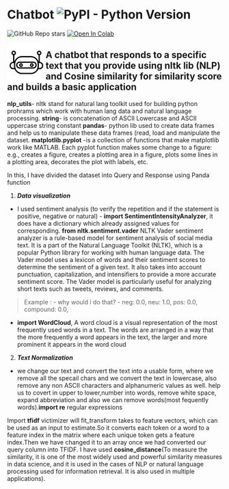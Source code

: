 # Chatbot ![PyPI - Python Version](https://img.shields.io/pypi/pyversions/NLTK)

![GitHub Repo stars](https://img.shields.io/github/stars/sauravkb94/Chatbot) [![Open In Colab](https://colab.research.google.com/assets/colab-badge.svg)](https://colab.research.google.com/drive/1eobwBwanstVKYHJ_c4KA6SEWQHeLLC1f#scrollTo=WWROT7gyJ2fN)

<img src="https://github.com/sauravkb94/Chatbot/blob/main/chat-bot.png" align="left"
     alt="Chatbot" width="90" height="90">
## A chatbot that responds to a specific text that you provide using nltk lib (NLP) and  Cosine similarity for similarity score and builds a basic application


**nlp_utils**- nltk stand for natural lang toolkit used for building python prohrams which work with human lang data and natural language processing.
**string**- is concatenation of ASCII Lowercase and ASCII uppercase string constant
**pandas**- python lib used to create data frames and help us to manipulate these data frames (read, load and manipulate the dataset.
**matplotlib.pyplot** -is a collection of functions that make matplotlib work like MATLAB. Each pyplot function makes some change to a figure: e.g., creates a figure, creates a plotting area in a figure, plots some lines in a plotting area, decorates the plot with labels, etc.


In this, I have divided the dataset into Query and Response using Panda function

1. ***Data visualization***

- I used sentiment analysis (to verify the repetition and if the statement  is positive, negative or natural) - **import SentimentIntensityAnalyzer**, it does have a dictionary which already assigned values for corresponding. **from nltk.sentiment.vader**  NLTK Vader sentiment analyzer is a rule-based model for sentiment analysis of social media text. It is a part of the Natural Language Toolkit (NLTK), which is a popular Python library for working with human language data. The Vader model uses a lexicon of words and their sentiment scores to determine the sentiment of a given text. It also takes into account punctuation, capitalization, and intensifiers to provide a more accurate sentiment score. The Vader model is particularly useful for analyzing short texts such as tweets, reviews, and comments.
> Example : - why would i do that? - neg: 0.0, neu: 1.0, pos: 0.0, compound: 0.0,
- **import WordCloud**, A word cloud is a visual representation of the most frequently used words in a text. The words are arranged in a way that the more frequently a word appears in the text, the larger and more prominent it appears in the word cloud 

2. ***Text Normalization***
- we change our text and convert the text into a usable form, where we remove all the specail chars and we convert the text in lowercase, also remove any non ASCII characters and alphanumeric values as well. help us to covert in upper to lower,number into words, remove white space, expand abbreviation and also we can remove words(most fequently words).**import re**  regular expressions

Import **tfidf** victimizer will fit_transform takes to feature vectors, which can be used as an input to estimate.So it converts each token or a word to a feature index in the matrix where each unique token gets a feature index.Then we have changed it to an array 
once we had converted our query column into TFIDF. I have used **cosine_distance**(To measure the similarity, it is one of the most widely used and powerful similarity measures in data science, and it is used in the cases of NLP or natural language processing used for information retrieval. It is also used in multiple applications).


